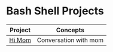 # Bash Shell Projects

| Project | Concepts|
| ----|-------- |
| [Hi Mom](/bash-projects/himom.sh) | Conversation with mom |
